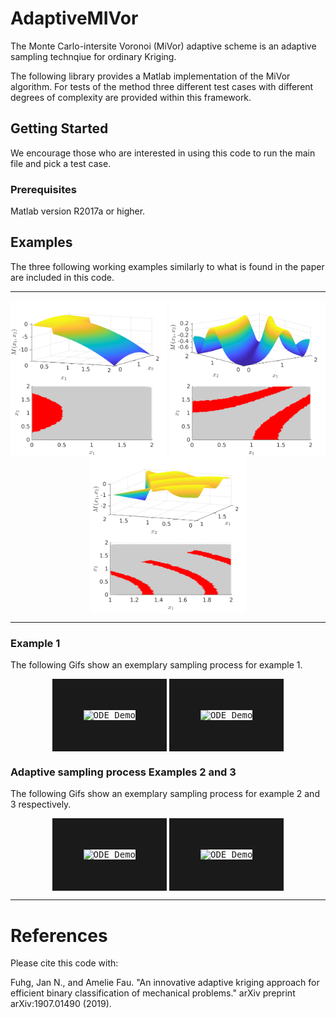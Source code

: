 # AdaptiveMIVor
The Monte Carlo-intersite Voronoi (MiVor) adaptive scheme is an adaptive sampling technqiue for ordinary Kriging. 

The following library provides a Matlab implementation of the MiVor algorithm. For tests of the method three different test cases with different degrees of complexity are provided within this framework.


## Getting Started

We encourage those who are interested in using this code to run the main file and pick a test case.

### Prerequisites

Matlab version R2017a or higher.

## Examples 

The three following working examples similarly to what is found in the paper are included in this code.

---

<p align="center">
  <img align="middle" src="./docs/TestCase1_Image.png" alt="Example 1" width="250" height="250" />
  <img align="middle" src="./docs/TestCase2_Image.png" alt="Example 1" width="250" height="250" />
  <img align="middle" src="./docs/TestCase3_Image.png" alt="Example 1" width="250" height="250" />
</p>

---

### Example 1
The following Gifs show an exemplary sampling process for example 1. 
<p align="center">
 <kbd><img align="middle" src="./docs/TestCase1_MetaVor.gif" alt="ODE Demo" width="300" height="300" border="50" image_caption="Test" /></kbd>
  <kbd><img align="middle" src="./docs/TestCase1_Vor.gif" alt="ODE Demo" width="400" height="300" border="50" /></kbd>

</p>

### Adaptive sampling process Examples 2 and 3
The following Gifs show an exemplary sampling process for example 2 and 3 respectively. 
<p align="center">
 <kbd><img align="middle" src="./docs/TestCase2_Meta.gif" alt="ODE Demo" width="300" height="300" border="50" /></kbd>
  <kbd><img align="middle" src="./docs/TestCase3_Meta.gif" alt="ODE Demo" width="300" height="300" border="50" /></kbd>
</p>


---

# References

Please cite this code with:

Fuhg, Jan N., and Amelie Fau. "An innovative adaptive kriging approach for efficient binary classification of mechanical problems." arXiv preprint arXiv:1907.01490 (2019).



